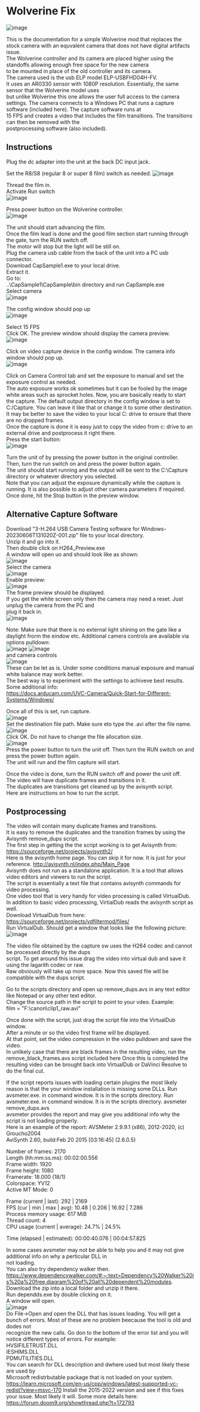# Wolverine Fix  
![image](https://github.com/vintagefilmography/WolverineFix/assets/48537944/88e97f9c-a7ec-483f-aee5-a6d064f4f645)  
  
This is the documentation for a simple Wolverine mod that replaces the stock camera 
with an equvalent camera that does not have digital artifacts issue.  
The Wolverine controller and its camera are placed higher using the standoffs allowing enough free space for the new camera  
to be mounted in place of the old controller and its camera.  
The camera used is the usb ELP model ELP-USBFHD04H-FV.   
It uses an AR0330 sensor with 1080P resolution. Essentially, the same sensor that the Wolverine model uses   
but unlike Wolverine this one allows the user full access to the camera settings. 
The camera connects to a Windows PC that runs a capture software (included here). The capture software runs at  
15 FPS and creates a video that includes the film transitions. The transitions can then be removed with the  
postprocessing software (also included).  

## Instructions  
Plug the dc adapter into the unit at the back DC input jack.  

Set the R8/S8 (regular 8 or super 8 film) switch as needed. 
![image](https://github.com/vintagefilmography/WolverineFix/assets/48537944/52fcc4e7-2a82-4c18-bd75-e2e2c19ed029)  

Thread the film in.  
Activate Run switch   
![image](https://github.com/vintagefilmography/WolverineFix/assets/48537944/1bda5d59-3778-4370-9c5a-7dd2cb06b6dc)  

Press power button on the Wolverine controller.  
![image](https://github.com/vintagefilmography/WolverineFix/assets/48537944/8e1df786-3c0d-442c-ae28-6bf5de4f916b)  
 
The unit should start advancing the film.  
Once the film lead is done and the good film section start running through the gate, turn the RUN switch off.  
The motor will stop but the light will be still on.  
Plug the camera usb cable from the back of the unit into a PC usb connector.  
Download CapSample1.exe to your local drive.  
Extract it.  
Go to:  
..\CapSample1\CapSample\bin  directory and run CapSample.exe  
Select camera  
![image](https://github.com/vintagefilmography/WolverineFix/assets/48537944/739e5040-5c82-4d1b-a6f2-12ea4512b99c)  
 
The config window should pop up  
![image](https://github.com/vintagefilmography/WolverineFix/assets/48537944/7d7a6b80-792d-4e58-8e67-b126cd560a5c)  
 
Select 15 FPS  
Click OK. 
The preview window should display the camera preview.  
![image](https://github.com/vintagefilmography/WolverineFix/assets/48537944/08fb6415-1df7-408d-b7a1-99aa4c23c814)  
 
Click on video capture device in the config window. 
The camera info window should pop up.  
![image](https://github.com/vintagefilmography/WolverineFix/assets/48537944/30fa9b15-1f12-44cc-9d48-7383b5f61a58)  
 
Click on Camera Control tab and set the exposure to manual and set the exposure control as needed.  
The auto exposure works ok sometimes but it can be fooled by the image white areas such as sprocket holes. 
Now, you are basically ready to start the capture. The default output directory in the config window is set to C:/Capture. 
You can leave it like that or change it to some other destination. 
It may be better to save the video to your local C: drive to ensure that there are no dropped frames.  
Once the capture is done it is easy just to copy the video from c: drive to an external drive and postprocess it right there.  
Press the start button:  
![image](https://github.com/vintagefilmography/WolverineFix/assets/48537944/ee5da0ec-926e-46f0-8f33-bc2f0a620e7e)  
 
Turn the unit of by pressing the power button in the original controller.  
Then, turn the run switch on and press the power button again.  
The unit should start running and the output will be sent to the C:\Capture directory or whatever directory you selected.  
Note that you can adjust the exposure dynamically while the capture is running. It is also possible to adjust other camera parameters if required.  
Once done, hit the Stop button in the preview window.  

## Alternative Capture Software  

Download "3-H.264 USB Camera Testing software for Windows-20230606T131020Z-001.zip" file to your local directory.  
Unzip it and go into it.  
Then double click on H264_Preview.exe  
A window will open uo and should look like as shown:  
![image](https://github.com/vintagefilmography/Hawkeye3/assets/48537944/674afcc9-88a0-41b1-b484-f3c62a66705c)   
Select the camera  
![image](https://github.com/vintagefilmography/Hawkeye3/assets/48537944/952fda6c-07f7-4e3f-ae13-06673e56699b)  
Enable preview:  
![image](https://github.com/vintagefilmography/Hawkeye3/assets/48537944/9e3792fa-4f28-45f2-9d5f-e48f9ba5cf48)    
The frame preview should be displayed.  
If you get the white screen only then the camera may need a reset. Just unplug the camera from the PC and   
plug it back in.  
![image](https://github.com/vintagefilmography/Hawkeye3/assets/48537944/0eb5f07b-6494-4933-baf3-db8127d419ab)  

Note: Make sure that there is no external light shining on the gate like a daylight frorm the eindow etc. 
Additional camera controls are available via   options pulldown:  
![image](https://github.com/vintagefilmography/Hawkeye3/assets/48537944/a80bc6a0-8deb-4ed7-ae05-cbf88292b43b) 
![image](https://github.com/vintagefilmography/Hawkeye3/assets/48537944/0026c09f-cd08-4a86-88d3-8b0e64a03b30)  
and camera controls   
![image](https://github.com/vintagefilmography/Hawkeye3/assets/48537944/1954d44c-acd5-4b7b-9898-d391f2e12684)  
These can be let as is. Under some conditions manual exposure and manual white balance may work better.  
The best way is to experiment with the settings  to achiveve best results. 
Some additional info:  
https://docs.arducam.com/UVC-Camera/Quick-Start-for-Different-Systems/Windows/  

Once all of this is set, run capture.  
![image](https://github.com/vintagefilmography/Hawkeye3/assets/48537944/532e3005-2209-4884-9a9a-d0ce9e1cad0a)  
Set the destination file path. Make sure eto type the .avi after the file name.  
![image](https://github.com/vintagefilmography/Hawkeye3/assets/48537944/fd581b8e-145f-454d-8941-1a31b9da45b2)  
Click OK. Do not have to change the file allocation size.  
![image](https://github.com/vintagefilmography/Hawkeye3/assets/48537944/3a54eae9-b6fe-4cc7-83c1-3449642b831d)  
Press the power button to turn the unit off. Then turn the RUN switch on  and press the power button again.  
The unit will run and the film capture will start.   


Once the video is done, turn the RUN switch off and power the unit off.  
The video will have duplicate frames and transitions in it.  
The duplicates are transitions get cleaned up by the avisynth script.  
Here are instructions on how to run the script.  

## Postprocessing  
The video will contain many duplicate frames and transitions.  
It is easy to remove the duplicates and the transition frames by using the Avisynth remove_dups script.  
The first step in getting the the script working is to get Avisynth from:  
https://sourceforge.net/projects/avisynth2/  
Here is the avisynth home page. You can skip it for now. It is just for your reference.
http://avisynth.nl/index.php/Main_Page   
Avisynth does not run as a standalone application. It is a tool that allows video editors and viewers to run the script.  
The script is essentially a text file that contains avisynth commands for video processing.  
One video tool that is very handy for video processing is called VirtualDub.  
In addition to basic video processing, VirtialDub reads the avisynth script as well.  
Download VirtualDub from here:  
https://sourceforge.net/projects/vdfiltermod/files/  
Run VirtualDub.
Should get a window that looks like the following picture:  
![image](https://github.com/vintagefilmography/Hawkeye3/assets/48537944/abe5bc97-fe19-4714-ac30-c9fc77c092d3)

The video file obtained by the capture sw uses the H264 codec and cannot be processed directly by the dups  
script. To get around this issue drag the video into virtual dub and save it using the lagarith codec or raw.   
Raw obviously will take up more space.
Now this saved file will be compatible with the dups script.  

Go to the scripts directory and open up remove_dups.avs in any text editor like Notepad or any other text editor.  
Change the source path in the script to point to your vdeo. 
Example:  
film = "F:\canon\clip1_raw.avi"  

Once done with the script, just drag the script file into the VirtualDub window.  
After a minute or so the video first frame will be displayed.  
At that point, set the video compression in the video pulldown and save the video.  
In unlikely case that there are black frames in the resulting video, run the remove_black_frames.avs script included here
Once this is completed the resulting video can be brought back into VirtualDub or DaVinci Resolve to do the final cut.  

If the script reports issues with loading certain plugins the most likely reason is that the your window installation 
is missing some DLLs. 
Run avsmeter.exe. in command window. It is in the scripts directory.
Run avsmeter.exe. in command window. It is in the scripts directory. 
avsmeter remove_dups.avs  
avsmeter provides the report and may give you additional info why the script is not loading properly.  
Here  is an example of the report:
AVSMeter 2.9.9.1 (x86), 2012-2020, (c) Groucho2004  
AviSynth 2.60, build:Feb 20 2015 [03:16:45] (2.6.0.5)  
  
Number of frames:                     2170  
Length (hh:mm:ss.ms):         00:02:00.556  
Frame width:                          1920  
Frame height:                         1080  
Framerate:                          18.000 (18/1)  
Colorspace:                           YV12  
Active MT Mode:                          0  
  
Frame (current | last):             292 | 2169  
FPS (cur | min | max | avg):        10.48 | 0.206 | 16.92 | 7.286  
Process memory usage:               617 MiB  
Thread count:                       4  
CPU usage (current | average):      24.7% | 24.5%  
  
Time (elapsed | estimated):         00:00:40.076 | 00:04:57.825  

In some cases avsmeter may not be able to help you and it may not give additional info on why a perticular DLL in  
not loading.  
You can also try dependency walker then.
https://www.dependencywalker.com/#:~:text=Dependency%20Walker%20is%20a%20free,diagram%20of%20all%20dependent%20modules.  
Download the zip into a local folder and unzip it there.  
Run dependds.exe by double clicking on it.  
A window will open.  
![image](https://github.com/vintagefilmography/Hawkeye3/assets/48537944/5d0250d9-9b23-49b1-ba27-8fc986cedb36)  
Do File->Open and open the DLL that has issues loading.
You will get a bunch of errors. Most of these are no problem beecause the tool is old and dodes not  
recognize the new calls. Go don to the bottom of the error list and you will notice different types of errors.
For example:  
HVSIFILETRUST.DLL  
IESHIMS.DLL  
PDMUTILITIES.DLL  
You can search for DLL description and dwhere used but most likely these are used by  
Microsoft redistrbutable package that is not loaded on your system.  
https://learn.microsoft.com/en-us/cpp/windows/latest-supported-vc-redist?view=msvc-170
Install the 2015-2022 version and see if this fixes your issue. Most likely it will.
Some more details here:  
https://forum.doom9.org/showthread.php?t=172793
